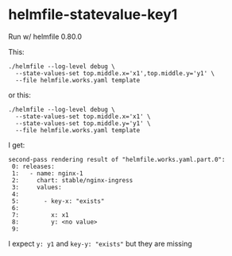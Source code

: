 # helmfile-statevalue-key1  


Run w/ helmfile 0.80.0

This:
```
./helmfile --log-level debug \
  --state-values-set top.middle.x='x1',top.middle.y='y1' \
  --file helmfile.works.yaml template
```

or this:
```
./helmfile --log-level debug \
  --state-values-set top.middle.x='x1' \
  --state-values-set top.middle.y='y1' \
  --file helmfile.works.yaml template
```

I get:
```
second-pass rendering result of "helmfile.works.yaml.part.0":
 0: releases:
 1:   - name: nginx-1
 2:     chart: stable/nginx-ingress
 3:     values:
 4:
 5:       - key-x: "exists"
 6:
 7:         x: x1
 8:         y: <no value>
 9:
```

I expect `y: y1` and `key-y: "exists"` but they are missing
